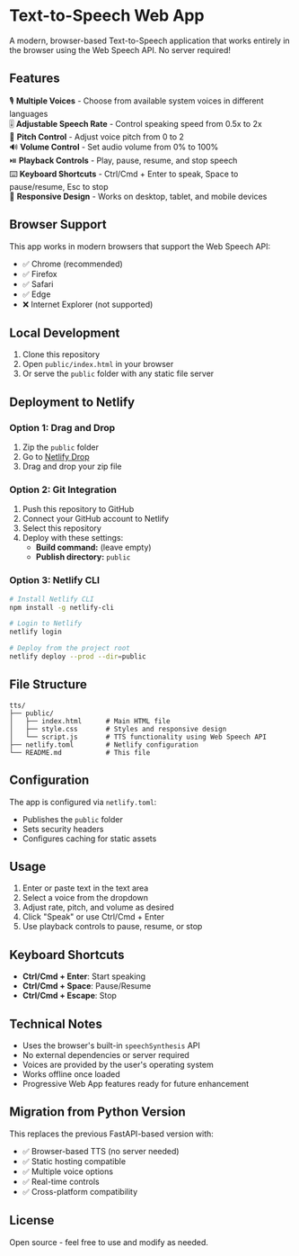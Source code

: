 # Text-to-Speech Web App

A modern, browser-based Text-to-Speech application that works entirely in the browser using the Web Speech API. No server required!

## Features

🎙️ **Multiple Voices** - Choose from available system voices in different languages  
🎚️ **Adjustable Speech Rate** - Control speaking speed from 0.5x to 2x  
🎵 **Pitch Control** - Adjust voice pitch from 0 to 2  
🔊 **Volume Control** - Set audio volume from 0% to 100%  
⏯️ **Playback Controls** - Play, pause, resume, and stop speech  
⌨️ **Keyboard Shortcuts** - Ctrl/Cmd + Enter to speak, Space to pause/resume, Esc to stop  
📱 **Responsive Design** - Works on desktop, tablet, and mobile devices  

## Browser Support

This app works in modern browsers that support the Web Speech API:
- ✅ Chrome (recommended)
- ✅ Firefox
- ✅ Safari
- ✅ Edge
- ❌ Internet Explorer (not supported)

## Local Development

1. Clone this repository
2. Open `public/index.html` in your browser
3. Or serve the `public` folder with any static file server

## Deployment to Netlify

### Option 1: Drag and Drop
1. Zip the `public` folder
2. Go to [Netlify Drop](https://app.netlify.com/drop)
3. Drag and drop your zip file

### Option 2: Git Integration
1. Push this repository to GitHub
2. Connect your GitHub account to Netlify
3. Select this repository
4. Deploy with these settings:
   - **Build command:** (leave empty)
   - **Publish directory:** `public`

### Option 3: Netlify CLI
```bash
# Install Netlify CLI
npm install -g netlify-cli

# Login to Netlify
netlify login

# Deploy from the project root
netlify deploy --prod --dir=public
```

## File Structure

```
tts/
├── public/
│   ├── index.html      # Main HTML file
│   ├── style.css       # Styles and responsive design
│   └── script.js       # TTS functionality using Web Speech API
├── netlify.toml        # Netlify configuration
└── README.md           # This file
```

## Configuration

The app is configured via `netlify.toml`:
- Publishes the `public` folder
- Sets security headers
- Configures caching for static assets

## Usage

1. Enter or paste text in the text area
2. Select a voice from the dropdown
3. Adjust rate, pitch, and volume as desired
4. Click "Speak" or use Ctrl/Cmd + Enter
5. Use playback controls to pause, resume, or stop

## Keyboard Shortcuts

- **Ctrl/Cmd + Enter**: Start speaking
- **Ctrl/Cmd + Space**: Pause/Resume
- **Ctrl/Cmd + Escape**: Stop

## Technical Notes

- Uses the browser's built-in `speechSynthesis` API
- No external dependencies or server required
- Voices are provided by the user's operating system
- Works offline once loaded
- Progressive Web App features ready for future enhancement

## Migration from Python Version

This replaces the previous FastAPI-based version with:
- ✅ Browser-based TTS (no server needed)
- ✅ Static hosting compatible
- ✅ Multiple voice options
- ✅ Real-time controls
- ✅ Cross-platform compatibility

## License

Open source - feel free to use and modify as needed.

